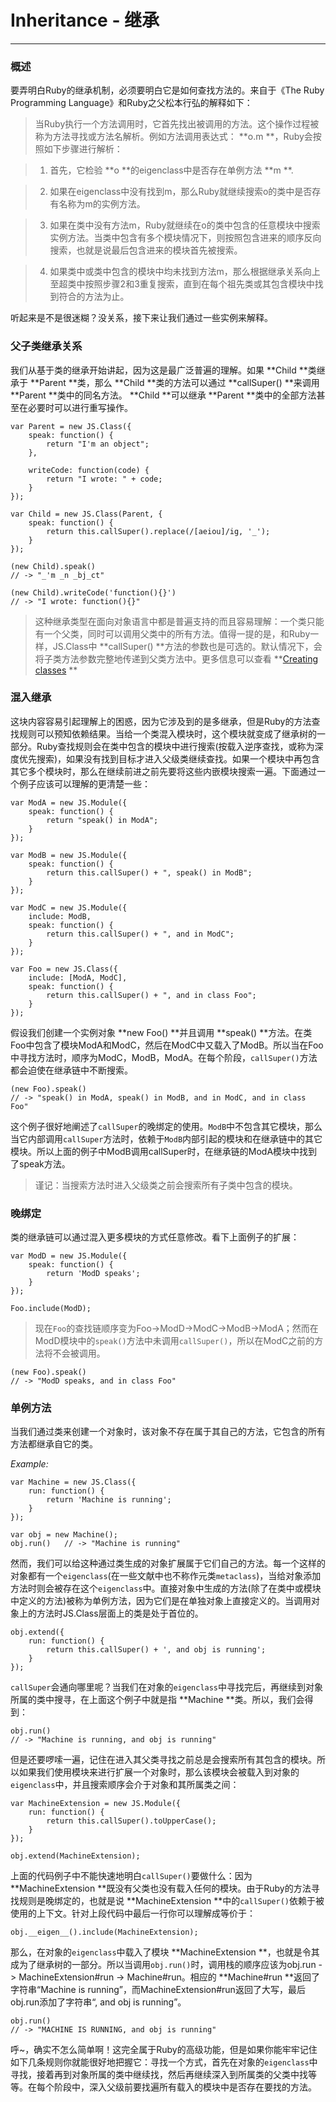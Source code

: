 # Inheritance - 继承 #

----------

### 概述 ###

要弄明白Ruby的继承机制，必须要明白它是如何查找方法的。来自于《The Ruby Programming Language》和Ruby之父松本行弘的解释如下：

> 当Ruby执行一个方法调用时，它首先找出被调用的方法。这个操作过程被称为方法寻找或方法名解析。例如方法调用表达式： **o.m **，Ruby会按照如下步骤进行解析：

> 1. 首先，它检验 **o **的eigenclass中是否存在单例方法 **m **.

> 2. 如果在eigenclass中没有找到m，那么Ruby就继续搜索o的类中是否存有名称为m的实例方法。

> 3. 如果在类中没有方法m，Ruby就继续在o的类中包含的任意模块中搜索实例方法。当类中包含有多个模块情况下，则按照包含进来的顺序反向搜索，也就是说最后包含进来的模块首先被搜索。

> 4. 如果类中或类中包含的模块中均未找到方法m，那么根据继承关系向上至超类中按照步骤2和3重复搜索，直到在每个祖先类或其包含模块中找到符合的方法为止。

听起来是不是很迷糊？没关系，接下来让我们通过一些实例来解释。

### 父子类继承关系 ###


我们从基于类的继承开始讲起，因为这是最广泛普遍的理解。如果 **Child **类继承于 **Parent **类，那么 **Child **类的方法可以通过 **callSuper() **来调用 **Parent **类中的同名方法。 **Child **可以继承 **Parent **类中的全部方法甚至在必要时可以进行重写操作。

	var Parent = new JS.Class({
	    speak: function() {
	        return "I'm an object";
	    },
	
	    writeCode: function(code) {
	        return "I wrote: " + code;
	    }
	});
	
	var Child = new JS.Class(Parent, {
	    speak: function() {
	        return this.callSuper().replace(/[aeiou]/ig, '_');
	    }
	});
	
	(new Child).speak()
	// -> "_'m _n _bj_ct" 
	
	(new Child).writeCode('function(){}')
	// -> "I wrote: function(){}"

> 这种继承类型在面向对象语言中都是普遍支持的而且容易理解：一个类只能有一个父类，同时可以调用父类中的所有方法。值得一提的是，和Ruby一样，JS.Class中 **callSuper() **方法的参数也是可选的。默认情况下，会将子类方法参数完整地传递到父类方法中。更多信息可以查看 **[Creating classes](creating_classes.md) **

### 混入继承 ###

这块内容容易引起理解上的困惑，因为它涉及到的是多继承，但是Ruby的方法查找规则可以预知依赖结果。当给一个类混入模块时，这个模块就变成了继承树的一部分。Ruby查找规则会在类中包含的模块中进行搜索(按载入逆序查找，或称为深度优先搜索)，如果没有找到目标才进入父级类继续查找。如果一个模块中再包含其它多个模块时，那么在继续前进之前先要将这些内嵌模块搜索一遍。下面通过一个例子应该可以理解的更清楚一些：

	var ModA = new JS.Module({
	    speak: function() {
	        return "speak() in ModA";
	    }
	});
	
	var ModB = new JS.Module({
	    speak: function() {
	        return this.callSuper() + ", speak() in ModB";
	    }
	});
	
	var ModC = new JS.Module({
	    include: ModB,
	    speak: function() {
	        return this.callSuper() + ", and in ModC";
	    }
	});
	
	var Foo = new JS.Class({
	    include: [ModA, ModC],
	    speak: function() {
	        return this.callSuper() + ", and in class Foo";
	    }
	});

假设我们创建一个实例对象 **new Foo() **并且调用 **speak() **方法。在类Foo中包含了模块ModA和ModC，然后在ModC中又载入了ModB。所以当在Foo中寻找方法时，顺序为ModC，ModB，ModA。在每个阶段，`callSuper()`方法都会迫使在继承链中不断搜索。

	(new Foo).speak()
	// -> "speak() in ModA, speak() in ModB, and in ModC, and in class Foo"

这个例子很好地阐述了`callSuper`的晚绑定的使用。`ModB`中不包含其它模块，那么当它内部调用`callSuper`方法时，依赖于`ModB`内部引起的模块和在继承链中的其它模块。所以上面的例子中ModB调用callSuper时，在继承链的ModA模块中找到了speak方法。

> 谨记：当搜索方法时进入父级类之前会搜索所有子类中包含的模块。

### 晚绑定 ###

类的继承链可以通过混入更多模块的方式任意修改。看下上面例子的扩展：

	var ModD = new JS.Module({
	    speak: function() {
	        return 'ModD speaks';
	    }
	});
	
	Foo.include(ModD);

> 现在`Foo`的查找链顺序变为Foo->ModD->ModC->ModB->ModA；然而在ModD模块中的`speak()`方法中未调用`callSuper()`，所以在ModC之前的方法将不会被调用。

	(new Foo).speak()
	// -> "ModD speaks, and in class Foo"

### 单例方法 ###

当我们通过类来创建一个对象时，该对象不存在属于其自己的方法，它包含的所有方法都继承自它的类。

*Example:*

	var Machine = new JS.Class({
	    run: function() {
	        return 'Machine is running';
	    }
	});
	
	var obj = new Machine();
	obj.run()   // -> "Machine is running"

然而，我们可以给这种通过类生成的对象扩展属于它们自己的方法。每一个这样的对象都有一个`eigenclass`(在一些文献中也不称作元类`metaclass`)，当给对象添加方法时则会被存在这个`eigenclass`中。直接对象中生成的方法(除了在类中或模块中定义的方法)被称为单例方法，因为它们是在单独对象上直接定义的。当调用对象上的方法时JS.Class层面上的类是处于首位的。

	obj.extend({
	    run: function() {
	        return this.callSuper() + ', and obj is running';
	    }
	});

`callSuper`会通向哪里呢？当我们在对象的`eigenclass`中寻找完后，再继续到对象所属的类中搜寻，在上面这个例子中就是指 **Machine **类。所以，我们会得到：

	obj.run()
	// -> "Machine is running, and obj is running"

但是还要啰嗦一遍，记住在进入其父类寻找之前总是会搜索所有其包含的模块。所以如果我们使用模块来进行扩展一个对象时，那么该模块会被载入到对象的`eigenclass`中，并且搜索顺序会介于对象和其所属类之间：

	var MachineExtension = new JS.Module({
	    run: function() {
	        return this.callSuper().toUpperCase();
	    }
	});
	
	obj.extend(MachineExtension);

上面的代码例子中不能快速地明白`callSuper()`要做什么：因为 **MachineExtension **既没有父类也没有载入任何的模块。由于Ruby的方法寻找规则是晚绑定的，也就是说 **MachineExtension **中的`callSuper()`依赖于被使用的上下文。针对上段代码中最后一行你可以理解成等价于：

	obj.__eigen__().include(MachineExtension);

那么，在对象的`eigenclass`中载入了模块 **MachineExtension **，也就是令其成为了继承树的一部分。所以当调用`obj.run()`时，调用栈的顺序应该为obj.run -> MachineExtension#run -> Machine#run。相应的 **Machine#run **返回了字符串“Machine is running”，而MachineExtension#run返回了大写，最后obj.run添加了字符串“, and obj is running”。

	obj.run()
	// -> "MACHINE IS RUNNING, and obj is running"

呼~，确实不怎么简单啊！这完全属于Ruby的高级功能，但是如果你能牢牢记住如下几条规则你就能很好地把握它：寻找一个方式，首先在对象的`eigenclass`中寻找，接着再到对象所属的类中继续找，然后再继续深入到所属类的父类中找等等。在每个阶段中，深入父级前要找遍所有载入的模块中是否存在要找的方法。